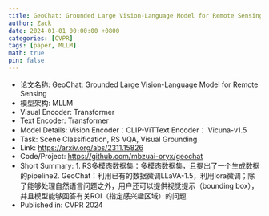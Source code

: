 ```yaml
---
title: GeoChat: Grounded Large Vision-Language Model for Remote Sensing
author: Zack
date: 2024-01-01 00:00:00 +0800
categories: [CVPR]
tags: [paper, MLLM]
math: true
pin: false
---
```

- 论文名称: GeoChat: Grounded Large Vision-Language Model for Remote Sensing
- 模型架构: MLLM
- Visual Encoder: Transformer
- Text Encoder: Transformer
- Model Details: Vision Encoder：CLIP-ViTText Encoder： Vicuna-v1.5
- Task: Scene Classification, RS VQA, Visual Grounding
- Link: https://arxiv.org/abs/2311.15826
- Code/Project: https://github.com/mbzuai-oryx/geochat
- Short Summary: 1. RS多模态数据集：多模态数据集，且提出了一个生成数据的pipeline2. GeoChat：利用已有的数据微调LLaVA-1.5，利用lora微调；除了能够处理自然语言问题之外，用户还可以提供视觉提示（bounding box），并且模型能够回答有关ROI（指定感兴趣区域）的问题
- Published in: CVPR 2024
